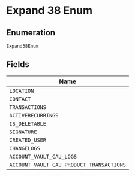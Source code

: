 
# Expand 38 Enum

## Enumeration

`Expand38Enum`

## Fields

| Name |
|  --- |
| `LOCATION` |
| `CONTACT` |
| `TRANSACTIONS` |
| `ACTIVERECURRINGS` |
| `IS_DELETABLE` |
| `SIGNATURE` |
| `CREATED_USER` |
| `CHANGELOGS` |
| `ACCOUNT_VAULT_CAU_LOGS` |
| `ACCOUNT_VAULT_CAU_PRODUCT_TRANSACTIONS` |

